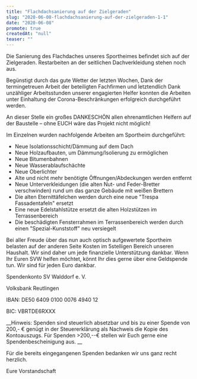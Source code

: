 ```yaml
---
title: "Flachdachsanierung auf der Zielgeraden"
slug: "2020-06-08-flachdachsanierung-auf-der-zielgeraden-1-1"
date: "2020-06-08"
promote: true
createdAt: "null"
teaser: ""
---
```

Die Sanierung des Flachdaches unseres Sportheimes befindet sich auf der Zielgeraden. Restarbeiten an der seitlichen Dachverkleidung stehen noch aus.


Begünstigt durch das gute Wetter der letzten Wochen, Dank der termingetreuen Arbeit der beteiligten Fachfirmen und letztendlich Dank unzähliger Arbeitsstunden unserer engagierten Helfer konnten die Arbeiten unter Einhaltung der Corona-Beschränkungen erfolgreich durchgeführt werden.


An dieser Stelle ein großes DANKESCHÖN allen ehrenamtlichen Helfern auf der Baustelle – ohne EUCH wäre das Projekt nicht möglich!


Im Einzelnen wurden nachfolgende Arbeiten am Sportheim durchgeführt:


* Neue Isolationsschicht/Dämmung auf dem Dach
* Neue Holzaufbauten, um Dämmung/Isolierung zu ermöglichen
* Neue Bitumenbahnen
* Neue Wasserablaufschächte
* Neue Oberlichter
* Alte und nicht mehr benötigte Öffnungen/Abdeckungen werden entfernt
* Neue Unterverkleidungen (die alten Nut- und Feder-Bretter verschwinden) rund um das ganze Gebäude mit weißen Brettern
* Die alten Eternittäfelchen werden durch eine neue "Trespa Fassadentafeln" ersetzt
* Eine neue Edelstahlstütze ersetzt die alten Holzstützen im Terrassenbereich
* Die beschädigten Fensterrahmen im Terrassenbereich werden durch einen "Spezial-Kunststoff" neu versiegelt

Bei aller Freude über das nun auch optisch aufgewertete Sportheim belasten auf der anderen Seite Kosten im 5stelligen Bereich unseren Haushalt. Wir sind daher um jede finanzielle Unterstützung dankbar. Wenn Ihr Euren SVW helfen möchtet, könnt Ihr dies gerne über eine Geldspende tun. Wir sind für jeden Euro dankbar.


Spendenkonto SV Walddorf e. V.


Volksbank Reutlingen


IBAN: DE50 6409 0100 0076 4940 12


BIC: VBRTDE6RXXX


 __Hinweis: Spenden sind steuerlich absetzbar und bis zu einer Spende von 200,- € genügt in der Steuererklärung als Nachweis die Kopie des Kontoauszugs. Für Spenden &gt;200,--€ stellen wir Euch gerne eine Spendenbescheinigung aus. __


Für die bereits eingegangenen Spenden bedanken wir uns ganz recht herzlich.


Eure Vorstandschaft
